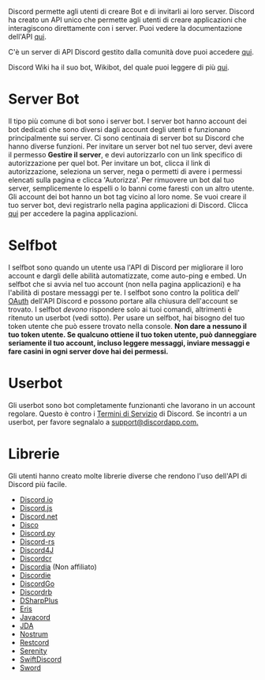 <!-- TITLE: [IT] Bot -->
<!-- SUBTITLE: Informazioni sulle varie Librerie dei Bot di Discord -->

Discord permette agli utenti di creare Bot e di invitarli ai loro server. Discord ha creato un API unico che permette agli utenti di creare applicazioni che interagiscono direttamente con i server. Puoi vedere la documentazione dell'API [qui](https://discordapp.com/developers/docs/intro).

C'è un server di API Discord gestito dalla comunità dove puoi accedere [qui](http://discord.gg/discord-api).

Discord Wiki ha il suo bot, Wikibot, del quale puoi leggere di più [qui](/it/wikibot).

# Server Bot
Il tipo più comune di bot sono i server bot. I server bot hanno account dei bot dedicati che sono diversi dagli account degli utenti e funzionano principalmente sui server. Ci sono centinaia di server bot su Discord che hanno diverse funzioni. Per invitare un server bot nel tuo server, devi avere il permesso **Gestire il server**, e devi autorizzarlo con un link specifico di autorizzazione per quel bot. Per invitare un bot, clicca il link di autorizzazione, seleziona un server, nega o permetti di avere i permessi elencati sulla pagina e clicca 'Autorizza'. Per rimuovere un bot dal tuo server, semplicemente lo espelli o lo banni come faresti con un altro utente. Gli account dei bot hanno un bot tag vicino al loro nome. Se vuoi creare il tuo server bot, devi registrarlo nella pagina applicazioni di Discord. Clicca [qui](https://discordapp.com/developers/applications/me) per accedere la pagina applicazioni.

# Selfbot
I selfbot sono quando un utente usa l'API di Discord per migliorare il loro account e dargli delle abilità automatizzate, come auto-ping e embed. Un selfbot che si avvia nel tuo account (non nella pagina applicazioni) e ha l'abilità di postare messaggi per te. I selfbot sono contro la politica dell' [OAuth](https://discordapp.com/developers/docs/topics/oauth2#bot-vs-user-accounts) dell'API Discord e possono portare alla chiusura dell'account se trovato. I selfbot *devono* rispondere solo ai tuoi comandi, altrimenti è ritenuto un userbot (vedi sotto). Per usare un selfbot, hai bisogno del tuo token utente che può essere trovato nella console. **Non dare a nessuno il tuo token utente. Se qualcuno ottiene il tuo token utente, può danneggiare seriamente il tuo account, incluso leggere messaggi, inviare messaggi e fare casini in ogni server dove hai dei permessi.**
# Userbot
Gli userbot sono bot completamente funzionanti che lavorano in un account regolare. Questo è contro i [Termini di Servizio](https://discordapp.com/terms) di Discord. Se incontri a un userbot, per favore segnalalo a [support@discordapp.com.](mailto:support@discordapp.com) 

# Librerie
Gli utenti hanno creato molte librerie diverse che rendono l'uso dell'API di Discord più facile.
* [Discord.io](https://github.com/izy521/discord.io)
* [Discord.js](https://github.com/hydrabolt/discord.js)
* [Discord.net](https://github.com/RogueException/Discord.Net)
* [Disco](https://github.com/b1naryth1ef/disco)
* [Discord.py](https://github.com/Rapptz/discord.py)
* [Discord-rs](https://github.com/SpaceManiac/discord-rs)
* [Discord4J](https://github.com/austinv11/Discord4J)
* [Discordcr](https://github.com/meew0/discordcr)
* [Discordia](https://github.com/SinisterRectus/Discordia) (Non affiliato)
* [Discordie](https://github.com/qeled/discordie)
* [DiscordGo](https://github.com/bwmarrin/discordgo)
* [Discordrb](https://github.com/meew0/discordrb)
* [DSharpPlus](https://github.com/NaamloosDT/DSharpPlus)
* [Eris](https://github.com/abalabahaha/eris)
* [Javacord](https://github.com/BtoBastian/Javacord)
* [JDA](https://github.com/DV8FromTheWorld/JDA)
* [Nostrum](https://github.com/Kraigie/nostrum)
* [Restcord](https://github.com/restcord/restcord)
* [Serenity](https://github.com/zeyla/serenity)
* [SwiftDiscord](https://github.com/nuclearace/SwiftDiscord)
* [Sword](https://github.com/Azoy/Sword)